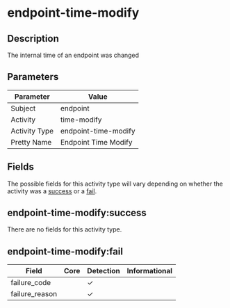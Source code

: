 endpoint-time-modify
====================

Description
-----------
The internal time of an endpoint was changed

Parameters
----------
| Parameter     | Value                |
| ------------- | -------------------- |
| Subject       | endpoint             |
| Activity      | time-modify          |
| Activity Type | endpoint-time-modify |
| Pretty Name   | Endpoint Time Modify |


Fields
------

The possible fields for this activity type will vary depending on whether the activity was a [success](#endpoint-time-modifysuccess) or a [fail](#endpoint-time-modifyfail).


endpoint-time-modify:success
----------------------------

There are no fields for this activity type.


endpoint-time-modify:fail
-------------------------

| Field          | Core | Detection | Informational |
| -------------- | ---- | --------- | ------------- |
| failure_code   |      | &#10003;  |               |
| failure_reason |      | &#10003;  |               |